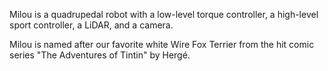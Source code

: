 Milou is a quadrupedal robot with a low-level torque controller, a high-level sport controller, a LiDAR, and a camera.

Milou is named after our favorite white Wire Fox Terrier from the hit comic series "The Adventures of Tintin" by Hergé.
